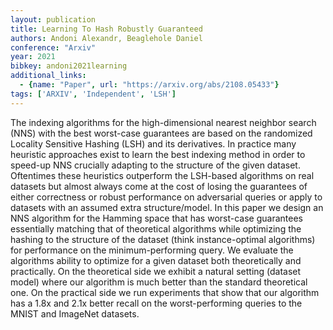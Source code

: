 ```yaml
---
layout: publication
title: Learning To Hash Robustly Guaranteed
authors: Andoni Alexandr, Beaglehole Daniel
conference: "Arxiv"
year: 2021
bibkey: andoni2021learning
additional_links:
  - {name: "Paper", url: "https://arxiv.org/abs/2108.05433"}
tags: ['ARXIV', 'Independent', 'LSH']
---
```

The indexing algorithms for the high-dimensional nearest neighbor search (NNS) with the best worst-case guarantees are based on the randomized Locality Sensitive Hashing (LSH) and its derivatives. In practice many heuristic approaches exist to learn the best indexing method in order to speed-up NNS crucially adapting to the structure of the given dataset. Oftentimes these heuristics outperform the LSH-based algorithms on real datasets but almost always come at the cost of losing the guarantees of either correctness or robust performance on adversarial queries or apply to datasets with an assumed extra structure/model. In this paper we design an NNS algorithm for the Hamming space that has worst-case guarantees essentially matching that of theoretical algorithms while optimizing the hashing to the structure of the dataset (think instance-optimal algorithms) for performance on the minimum-performing query. We evaluate the algorithms ability to optimize for a given dataset both theoretically and practically. On the theoretical side we exhibit a natural setting (dataset model) where our algorithm is much better than the standard theoretical one. On the practical side we run experiments that show that our algorithm has a 1.8x and 2.1x better recall on the worst-performing queries to the MNIST and ImageNet datasets.
